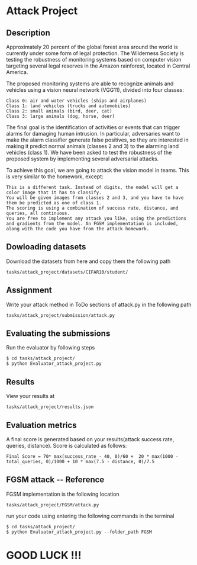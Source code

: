 # Attack Project

## Description
Approximately 20 percent of the global forest area around the world is currently under some form of legal protection. The Wilderness Society is testing the robustness of monitoring systems based on computer vision targeting several legal reserves in the Amazon rainforest, located in Central America. 

The proposed monitoring systems are able to recognize animals and vehicles using a vision neural network (VGG11), divided into four classes:

    Class 0: air and water vehicles (ships and airplanes)
    Class 1: land vehicles (trucks and automobiles)
    Class 2: small animals (bird, deer, cat)
    Class 3: large animals (dog, horse, deer)

The final goal is the identification of activities or events that can trigger alarms for damaging human intrusion. In particular, adversaries want to make the alarm classifier generate false positives, so they are interested in making it predict normal animals (classes 2 and 3) to the alarming land vehicles (class 1). We have been asked to test the robustness of the proposed system by implementing several adversarial attacks. 

To achieve this goal, we are going to attack the vision model in teams. This is very similar to the homework, except:

    This is a different task. Instead of digits, the model will get a color image that it has to classify.
    You will be given images from classes 2 and 3, and you have to have them be predicted as one of class 1.
    The scoring is using a combination of success rate, distance, and queries, all continuous.
    You are free to implement any attack you like, using the predictions and gradients from the model. An FGSM implementation is included, along with the code you have from the attack homework.


## Dowloading datasets
Download the datasets from here and copy them the following path 
```
tasks/attack_project/datasets/CIFAR10/student/
```

## Assignment
Write your attack method in ToDo sections of attack.py in the following path
```
tasks/attack_project/submission/attack.py
```

## Evaluating the submissions
Run the evaluator by following steps
```
$ cd tasks/attack_project/
$ python Evaluator_attack_project.py
```

## Results
View your results at 
```
tasks/attack_project/results.json
```

## Evaluation metrics
A final score is generated based on your results(attack success rate, queries, distance). Score is calculated as follows:
```
Final Score = 70* max(success_rate - 40, 0)/60 +  20 * max(1000 - total_queries, 0)/1000 + 10 * max(7.5 - distance, 0)/7.5
```

## FGSM attack -- Reference
FGSM implementation is the following location
```
tasks/attack_project/FGSM/attack.py
```
run your code using entering the following commands in the terminal
```
$ cd tasks/attack_project/
$ python Evaluator_attack_project.py --folder_path FGSM
```

# GOOD LUCK !!!
